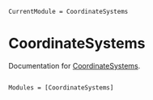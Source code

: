 ```@meta
CurrentModule = CoordinateSystems
```

# CoordinateSystems

Documentation for [CoordinateSystems](https://github.com/johnnychen94/CoordinateSystems.jl).

```@index
```

```@autodocs
Modules = [CoordinateSystems]
```
